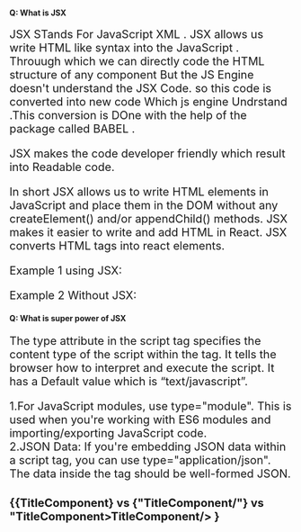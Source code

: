  <h4 > Q: What is JSX</h4>

<div style = "font-size:20px"> 
JSX STands For JavaScript XML . JSX allows us write HTML like syntax into the JavaScript . Throuugh which we can directly code the HTML structure of any component 
But the JS Engine doesn't understand the JSX Code. so this code is converted into new code Which js engine Undrstand .This conversion is DOne with the help of the package called BABEL .

<script>

{"<h1>This is an react Element</h1>"}
<br>

"Babel will convert this piece of code into"
<br>

"React.createElement("h1" , {} , "This is an react Element")"

 "the Above code is interpreted by the browser and is rendered on the screen"
 <br>


</script>

JSX makes the code developer friendly which result into Readable code.
<br>

In short JSX allows us to write HTML elements in JavaScript and place them in the DOM without any createElement() and/or appendChild() methods. JSX makes it easier to write and add HTML in React. JSX converts HTML tags into react elements.

Example 1 using JSX:

<script>

// const root = ReactDOM.createRoot(document.getElementById('root'));
// root.render(myElement);
</script>

Example 2 Without JSX:

<script>
// const myElement = React.createElement('h1', {}, 'I do not use JSX!');
// const root = ReactDOM.createRoot(document.getElementById('root'));
// root.render(myElement);  const myElement = <h1>I Love JSX!</h1>;

</script>

</div>

 <h4 > Q: What is super power of JSX</h4>

 <div style = "font-size:20px"> 
 
The type attribute in the script tag specifies the  content type of the script within the tag. It tells the browser how to interpret and execute the script.
It has a Default value which is “text/javascript”.
<div>
1.For JavaScript modules, use type="module". This is used when you're working with ES6 modules and importing/exporting JavaScript code.
</div>
<div>
2.JSON Data: If you're embedding JSON data within a script tag, you can use type="application/json". The data inside the tag should be well-formed JSON.
<div>

 </div>

<h4>{{TitleComponent} vs {"TitleComponent/"} vs "TitleComponent>TitleComponent/> }</h4>
